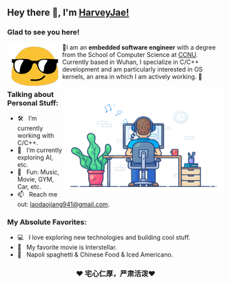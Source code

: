 ## Hey there 👋, I'm [HarveyJae!](https://github.com/HarveyJae/)



### Glad to see you here! 

<div align="center">
<img align="left" alt="" src="./images/emoji.gif" />

</div>

🌟I am an **embedded software engineer** with a degree from the School of Computer Science at [CCNU](https://www.ccnu.edu.cn). Currently based in Wuhan, I specialize in C/C++ development and am particularly interested in OS kernels, an area in which I am actively working. 🚀




<img align="right" height="250" width="375" alt="" src="./images/developer.gif" />

### Talking about Personal Stuff:

- 🛠 &nbsp; I’m currently working with C/C++.
- 🚀 &nbsp; I’m currently exploring AI, etc.
- 👾 &nbsp; Fun: Music, Movie, GYM, Car, etc.
- 📫 &nbsp; Reach me out: laodaojiang941@gmail.com.

### My Absolute Favorites:

- 💻 &nbsp; I love exploring new technologies and building cool stuff.
- 📰 &nbsp; My favorite movie is Interstellar.
- 🍕 &nbsp; Napoli spaghetti & Chinese Food & Iced Americano.

<div align="center">

### ❤️ 宅心仁厚，严肃活泼❤️

</div>
